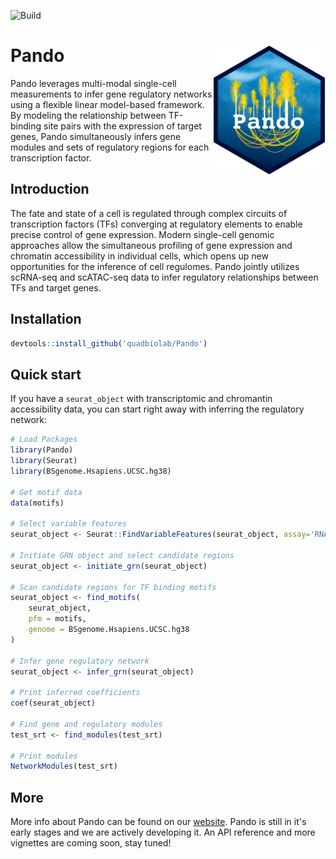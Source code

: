![Build](https://github.com/quadbiolab/Pando/workflows/build/badge.svg)

# Pando <img src="man/figures/logo.png" align="right" width="180"/>

Pando leverages multi-modal single-cell measurements to infer gene regulatory networks using a flexible linear model-based framework. By modeling the relationship between TF-binding site pairs with the expression of target genes, Pando simultaneously infers gene modules and sets of regulatory regions for each transcription factor.

## Introduction

The fate and state of a cell is regulated through complex circuits of transcription factors (TFs) converging at regulatory elements to enable precise control of gene expression. Modern single-cell genomic approaches allow the simultaneous profiling of gene expression and chromatin accessibility in individual cells, which opens up new opportunities for the inference of cell regulomes. Pando jointly utilizes scRNA-seq and scATAC-seq data to infer regulatory relationships between TFs and target genes.


## Installation

```r
devtools::install_github('quadbiolab/Pando')
```

## Quick start

If you have a `seurat_object` with transcriptomic and chromantin accessibility data, you can start right away with inferring the regulatory network:

```r
# Load Packages
library(Pando)
library(Seurat)
library(BSgenome.Hsapiens.UCSC.hg38)

# Get motif data
data(motifs)

# Select variable features
seurat_object <- Seurat::FindVariableFeatures(seurat_object, assay='RNA')

# Initiate GRN object and select candidate regions
seurat_object <- initiate_grn(seurat_object)

# Scan candidate regions for TF binding motifs
seurat_object <- find_motifs(
    seurat_object,
    pfm = motifs,
    genome = BSgenome.Hsapiens.UCSC.hg38
)

# Infer gene regulatory network
seurat_object <- infer_grn(seurat_object)

# Print inferred coefficients
coef(seurat_object)

# Find gene and regulatory modules 
test_srt <- find_modules(test_srt)

# Print modules
NetworkModules(test_srt)
```

## More

More info about Pando can be found on our [website](https://quadbiolab.github.io/Pando/). Pando is still in it's early stages and we are actively developing it. An API reference and more vignettes are coming soon, stay tuned! 





